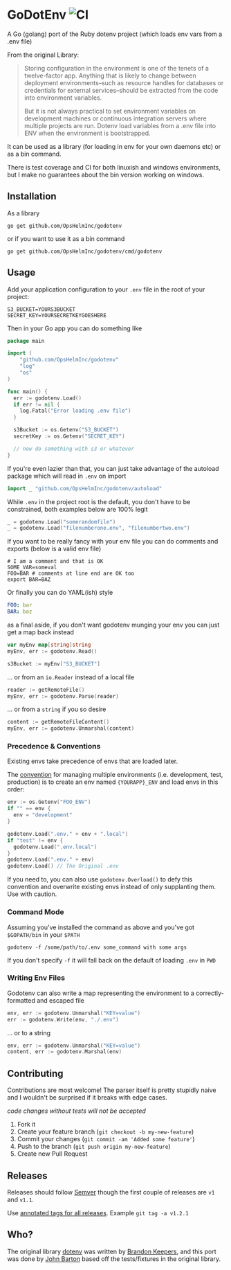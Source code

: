 # GoDotEnv ![CI](https://github.com/OpsHelmInc/godotenv/workflows/CI/badge.svg)

A Go (golang) port of the Ruby dotenv project (which loads env vars from a .env file)

From the original Library:

> Storing configuration in the environment is one of the tenets of a twelve-factor app. Anything that is likely to change between deployment environments–such as resource handles for databases or credentials for external services–should be extracted from the code into environment variables.
>
> But it is not always practical to set environment variables on development machines or continuous integration servers where multiple projects are run. Dotenv load variables from a .env file into ENV when the environment is bootstrapped.

It can be used as a library (for loading in env for your own daemons etc) or as a bin command.

There is test coverage and CI for both linuxish and windows environments, but I make no guarantees about the bin version working on windows.

## Installation

As a library

```shell
go get github.com/OpsHelmInc/godotenv
```

or if you want to use it as a bin command
```shell
go get github.com/OpsHelmInc/godotenv/cmd/godotenv
```

## Usage

Add your application configuration to your `.env` file in the root of your project:

```shell
S3_BUCKET=YOURS3BUCKET
SECRET_KEY=YOURSECRETKEYGOESHERE
```

Then in your Go app you can do something like

```go
package main

import (
    "github.com/OpsHelmInc/godotenv"
    "log"
    "os"
)

func main() {
  err := godotenv.Load()
  if err != nil {
    log.Fatal("Error loading .env file")
  }

  s3Bucket := os.Getenv("S3_BUCKET")
  secretKey := os.Getenv("SECRET_KEY")

  // now do something with s3 or whatever
}
```

If you're even lazier than that, you can just take advantage of the autoload package which will read in `.env` on import

```go
import _ "github.com/OpsHelmInc/godotenv/autoload"
```

While `.env` in the project root is the default, you don't have to be constrained, both examples below are 100% legit

```go
_ = godotenv.Load("somerandomfile")
_ = godotenv.Load("filenumberone.env", "filenumbertwo.env")
```

If you want to be really fancy with your env file you can do comments and exports (below is a valid env file)

```shell
# I am a comment and that is OK
SOME_VAR=someval
FOO=BAR # comments at line end are OK too
export BAR=BAZ
```

Or finally you can do YAML(ish) style

```yaml
FOO: bar
BAR: baz
```

as a final aside, if you don't want godotenv munging your env you can just get a map back instead

```go
var myEnv map[string]string
myEnv, err := godotenv.Read()

s3Bucket := myEnv["S3_BUCKET"]
```

... or from an `io.Reader` instead of a local file

```go
reader := getRemoteFile()
myEnv, err := godotenv.Parse(reader)
```

... or from a `string` if you so desire

```go
content := getRemoteFileContent()
myEnv, err := godotenv.Unmarshal(content)
```

### Precedence & Conventions

Existing envs take precedence of envs that are loaded later.

The [convention](https://github.com/bkeepers/dotenv#what-other-env-files-can-i-use)
for managing multiple environments (i.e. development, test, production)
is to create an env named `{YOURAPP}_ENV` and load envs in this order:

```go
env := os.Getenv("FOO_ENV")
if "" == env {
  env = "development"
}

godotenv.Load(".env." + env + ".local")
if "test" != env {
  godotenv.Load(".env.local")
}
godotenv.Load(".env." + env)
godotenv.Load() // The Original .env
```

If you need to, you can also use `godotenv.Overload()` to defy this convention
and overwrite existing envs instead of only supplanting them. Use with caution.

### Command Mode

Assuming you've installed the command as above and you've got `$GOPATH/bin` in your `$PATH`

```
godotenv -f /some/path/to/.env some_command with some args
```

If you don't specify `-f` it will fall back on the default of loading `.env` in `PWD`

### Writing Env Files

Godotenv can also write a map representing the environment to a correctly-formatted and escaped file

```go
env, err := godotenv.Unmarshal("KEY=value")
err := godotenv.Write(env, "./.env")
```

... or to a string

```go
env, err := godotenv.Unmarshal("KEY=value")
content, err := godotenv.Marshal(env)
```

## Contributing

Contributions are most welcome! The parser itself is pretty stupidly naive and I wouldn't be surprised if it breaks with edge cases.

*code changes without tests will not be accepted*

1. Fork it
2. Create your feature branch (`git checkout -b my-new-feature`)
3. Commit your changes (`git commit -am 'Added some feature'`)
4. Push to the branch (`git push origin my-new-feature`)
5. Create new Pull Request

## Releases

Releases should follow [Semver](http://semver.org/) though the first couple of releases are `v1` and `v1.1`.

Use [annotated tags for all releases](https://github.com/OpsHelmInc/godotenv/issues/30). Example `git tag -a v1.2.1`


## Who?

The original library [dotenv](https://github.com/bkeepers/dotenv) was written by [Brandon Keepers](http://opensoul.org/), and this port was done by [John Barton](https://johnbarton.co/) based off the tests/fixtures in the original library.
